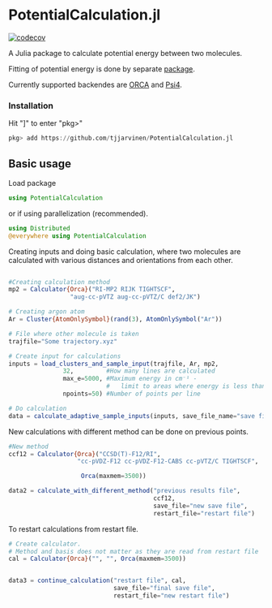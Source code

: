 # PotentialCalculation.jl
[![codecov](https://codecov.io/gh/tjjarvinen/PotentialCalculation.jl/branch/master/graph/badge.svg)](https://codecov.io/gh/tjjarvinen/PotentialCalculation.jl)

A Julia package to calculate potential energy between two molecules.

Fitting of potential energy is done by separate [package](https://github.com/tjjarvinen/PotentialFitting.jl).

Currently supported backendes are [ORCA](https://orcaforum.kofo.mpg.de)
and [Psi4](http://www.psicode.org/).

### Installation

Hit "]" to enter "pkg>"
```julia
pkg> add https://github.com/tjjarvinen/PotentialCalculation.jl
```


## Basic usage

Load package

```julia
using PotentialCalculation
```

or if using parallelization (recommended).

```julia
using Distributed
@everywhere using PotentialCalculation
```

Creating inputs and doing basic calculation, where two molecules are calculated
with various distances and orientations from each other.

```julia

#Creating calculation method
mp2 = Calculator{Orca}("RI-MP2 RIJK TIGHTSCF",
                 "aug-cc-pVTZ aug-cc-pVTZ/C def2/JK")

# Creating argon atom
Ar = Cluster{AtomOnlySymbol}(rand(3), AtomOnlySymbol("Ar"))

# File where other molecule is taken
trajfile="Some trajectory.xyz"

# Create input for calculations
inputs = load_clusters_and_sample_input(trajfile, Ar, mp2,
               32,         #How many lines are calculated
               max_e=5000, #Maximum energy in cm⁻¹ -
                           #   limit to areas where energy is less than this
               npoints=50) #Number of points per line

# Do calculation
data = calculate_adaptive_sample_inputs(inputs, save_file_name="save file")
```

New calculations with different method can be done on previous points.

```julia
#New method
ccf12 = Calculator{Orca}("CCSD(T)-F12/RI",
                   "cc-pVDZ-F12 cc-pVDZ-F12-CABS cc-pVTZ/C TIGHTSCF",

                    Orca(maxmem=3500))

data2 = calculate_with_different_method("previous results file",
                                        ccf12,
                                        save_file="new save file",
                                        restart_file="restart file")
```

To restart calculations from restart file.

```julia
# Create calculator.
# Method and basis does not matter as they are read from restart file
cal = Calculator{Orca}("", "", Orca(maxmem=3500))


data3 = continue_calculation("restart file", cal,
                             save_file="final save file",
                             restart_file="new restart file")
```
